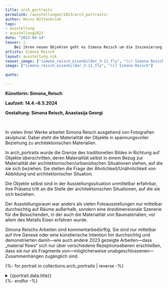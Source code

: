 ```yaml
---
title: arch_portraits
permalink: /ausstellungen/2023/arch_portraits/
author: Heinz Wittenbrink
tags:
- ausstellung
- ausstellung2023
date: "2023-04-14"
teaser: |-
    Bei ihren neuen Objekten geht es Simona Reisch um die Inszenierung und Wahrnehmung von fotografierter Architektur, deren Wesen, Geschichte, Intention, Bedeutung, Zweifelhaftigkeit, Einbettung, Nachhaltigkeit, Materialität zu haptischen Portraits verdichtet werden.
artists: Simona Reisch
layout: ausstellung.njk
teaser_image: ["simona_reisch_eisenbilder_3-11_fly", "(c) Simona Reisch"]
image: ["simona_reisch_eisenbilder_3-11_fly", "(c) Simona Reisch"]

quote:

---
```


**Künstlerin: Simona_Reisch**

**Laufzeit: 14.4.–8.5.2024**

**Gestaltung: Simona Reisch, Anastasija Georgi**



</br>

In vielen ihrer Werke arbeitet Simona Reisch ausgehend von Fotografien skulptural. Dabei steht die Materialität der Objekte in spannungsvoller Beziehung zu architektonischen Materialien. 


In arch_portraits wurde die Grenze des traditionellen Bildes in Richtung auf Objekte überschritten, deren Materialität selbst in einem Bezug zur Materialität der architektonischen/urbanistischen Situationen stehen, auf die sie sich beziehen. Sie stellen die Frage der Ähnlichkeit/Unähnlichkeit von Abbildung und architektonischer Situation. 

Die Objekte selbst sind in der Ausstellungssituation unmittelbar erfahrbar, ihre Präsenz tritt an die Stelle der architektonischen Situationen, auf die sie sich beziehen. 

Der Ausstellungsraum war anders als vielen Fotoausstellungen nur mittelbar durchsichtig auf Räume außerhalb, sondern eine dreidimensionale Szenerie für die Besuchenden, in der auch die  Materialität von Baumaterialien, vor allem des Metalls Eisen erfahren wurde. 

Simona Reischs Arbeiten sind kommentarbedürftig. Sie sind nur mittelbar auf ihre Genese oder eine künstlerische Intention hin durchsichtig und demonstrierten damit&mdash;wie auch andere 2023 gezeigte Arbeiten&mdash;dass „material flows“ sich nur über verschiedene Rezeptionsebenen erschließen, dass sie nur als Fragmente von&mdash;möglicherweise unabgeschlossenen&mdash;Zusammenhängen zugänglich sind.



  
{%- for portrait in collections.arch_portraits  | reverse -%}
<section id="{{festland.data.id}}" class="ausstellungs_details">
<details>
<summary>{{portrait.data.title}}</summary>
{{portrait.content}}
</details>
</section>
{%- endfor -%}
